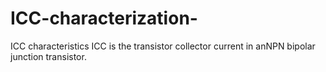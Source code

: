# ICC-characterization-
ICC characteristics
ICC is the transistor collector current in anNPN bipolar junction transistor.
